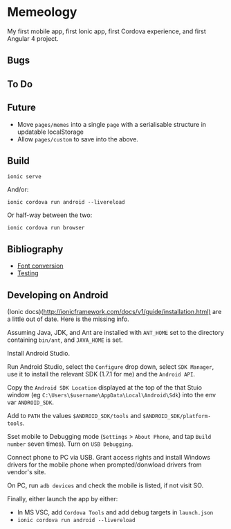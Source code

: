 Memeology
=========

My first mobile app, first Ionic app, first Cordova experience, and first Angular 4 project.


Bugs
----

To Do
-----

Future
------

- Move `pages/memes` into a single `page` with a serialisable structure in updatable localStorage
- Allow `pages/custom` to save into the above.

Build
-----

    ionic serve

And/or:

    ionic cordova run android --livereload

Or half-way between the two:

    ionic cordova run browser

Bibliography
------------

- [Font conversion](https://medium.com/@leetheguy/adding-fonts-to-your-ionic-1-sass-app-dfbabf20dcaf)
- [Testing](https://leifwells.github.io/2017/08/27/testing-in-ionic-configure-existing-projects-for-testing/)

Developing on Android
---------------------

(Ionic docs)(<http://ionicframework.com/docs/v1/guide/installation.html)> are a little out of date. Here is the missing info.

Assuming Java, JDK, and Ant are installed with `ANT_HOME` set to the directory containing `bin/ant`, and `JAVA_HOME` is set.

Install  Android Studio.

Run  Android Studio, select the `Configure` drop down, select `SDK Manager`, use it to install the relevant SDK (1.7.1 for me) and the `Android API`.

Copy the `Android SDK Location` displayed at the top of the that Stuio window (eg `C:\Users\$username\AppData\Local\Android\Sdk`) into the env var `ANDROID_SDK`.

Add to `PATH` the values `$ANDROID_SDK/tools` and `$ANDROID_SDK/platform-tools`.

Sset mobile to Debugging mode (`Settings` > `About Phone`, and tap `Build number` seven times). Turn on `USB Debugging`.

Connect phone to PC via USB. Grant access rights and install Windows drivers for the mobile phone when prompted/donwload drivers from vendor's site.

On PC, run `adb devices` and check the mobile is listed, if not visit SO.

Finally, either launch the app by either:

- In MS VSC, add `Cordova Tools` and add debug targets in `launch.json`
- `ionic cordova run android --livereload`
